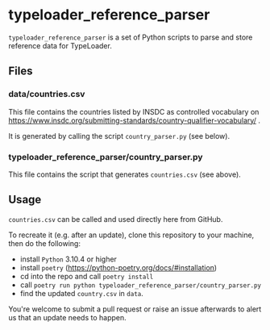 # typeloader_reference_parser

`typeloader_reference_parser` is a set of Python scripts to parse and store reference data for TypeLoader.

## Files

### data/countries.csv
This file contains the countries listed by INSDC as controlled vocabulary on
https://www.insdc.org/submitting-standards/country-qualifier-vocabulary/ .

It is generated by calling the script `country_parser.py` (see below).

### typeloader_reference_parser/country_parser.py
This file contains the script that generates `countries.csv` (see above).

## Usage

`countries.csv` can be called and used directly here from GitHub.

To recreate it (e.g. after an update), clone this repository to your machine, then do the following:
- install `Python` 3.10.4 or higher
- install `poetry` (https://python-poetry.org/docs/#installation)
- cd into the repo and call `poetry install`
- call `poetry run python typeloader_reference_parser/country_parser.py`
- find the updated `country.csv` in `data`.

You're welcome to submit a pull request or raise an issue afterwards to alert us that an update needs to happen.
